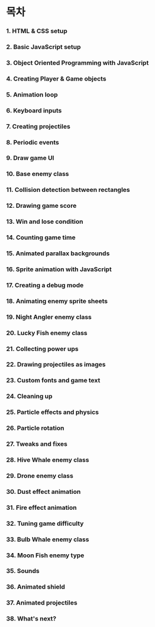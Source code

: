 # 목차
### 1. HTML & CSS setup
### 2. Basic JavaScript setup
### 3. Object Oriented Programming with JavaScript
### 4. Creating Player & Game objects
### 5. Animation loop
### 6. Keyboard inputs
### 7. Creating projectiles
### 8. Periodic events
### 9. Draw game UI
### 10. Base enemy class
### 11. Collision detection between rectangles
### 12. Drawing game score
### 13. Win and lose condition
### 14. Counting game time
### 15. Animated parallax backgrounds
### 16. Sprite animation with JavaScript
### 17. Creating a debug mode
### 18. Animating enemy sprite sheets
### 19. Night Angler enemy class
### 20. Lucky Fish enemy class
### 21. Collecting power ups
### 22. Drawing projectiles as images
### 23. Custom fonts and game text
### 24. Cleaning up
### 25. Particle effects and physics
### 26. Particle rotation
### 27. Tweaks and fixes
### 28. Hive Whale enemy class
### 29. Drone enemy class
### 30. Dust effect animation
### 31. Fire effect animation
### 32. Tuning game difficulty
### 33. Bulb Whale enemy class
### 34. Moon Fish enemy type
### 35. Sounds
### 36. Animated shield
### 37. Animated projectiles
### 38. What's next?